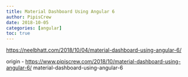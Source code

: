 ```yaml
---
title: Material Dashboard Using Angular 6
author: PipisCrew
date: 2018-10-05
categories: [angular]
toc: true
---
```


https://neelbhatt.com/2018/10/04/material-dashboard-using-angular-6/

origin - https://www.pipiscrew.com/2018/10/material-dashboard-using-angular-6/ material-dashboard-using-angular-6